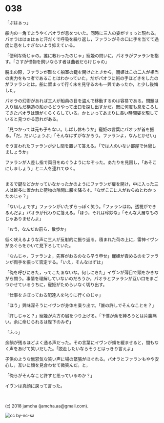 

# 038

「ぷはぁっ」  

船内の一角でようやくパオラが息をついた。同時に三人の姿がすぅっと現れる。パオラははぁはぁと汗だくで呼吸を繰り返し，ファランがその口に手を当てて過度に息をしすぎないよう抑えている。  

「便利な術じゃの。誰に教わったのじゃ」寵姫の問いに，パオラがファランを指す。「さすが怪物を飼いならす者は曲者だらけじゃの」  

脱出の際，ファランが難なく船室の鍵を開けたときから，寵姫はこの二人が相当の実力をもつ者であることはわかっていた。だがパオラに術の手ほどきをしたのがファランとは。船に留まって行く末を見守るのも一興であったか，と少し後悔した。  

パオラの幻術があれば三人が船員の目を盗んで移動するのは容易である。問題は入り組んだ構造の船からどうやって出口を探し出すかだ。既に何度も息をころしてきたパオラは頭がくらくらしている。かといってあまりに長い時間姿を現していると見つかる恐れがある。  

「見つかっては元も子もない。しばし休もうか」寵姫の言葉にパオラが首を振る。「だ，だいじょうぶ」「そんなはずがなかろう。ファランよ，なんとかせい」  

そう言われたファランが少し間を置いて答える。「では人のいない部屋で休憩しましょうか」  

ファランが人差し指で両目をぬぐうようになぞった。あたりを見回し，「あそこにしましょう」と二人を連れてゆく。  

<br>  
まるで鍵などかかっていなかったかのようにファランが扉を開け，中に入った三人は雑多に置かれた荷物の隙間に腰を降ろす。「なぜここに人がおらぬとわかったのじゃ？」  

「ないしょです」ファランがいたずらっぽく笑う。「ファランはね，透視ができるんだよ」パオラが代わりに答える。「ほう，それは珍妙な」「そんな大層なものじゃありませんよ」  

「おう，なんだお前ら，散歩か」  

低く吠えるような声に三人が反射的に振り返る。積まれた荷の上に，雷神イヴンがあぐらをかいて見下ろしていた。  

「なんじゃ，ファランよ，先客がおるのなら早う申せ」寵姫が責めるのをファランが両手を振って否定する。「いえ，そんなはずは」  

「俺を呼びにきた，ってこたぁないな。何しにきた」イヴンが薄目で頭をかきながら問う。事情を理解していないのだろうか。パオラとファランが互い口をまごつかせているうちに，寵姫がためらいなく切り出す。  

「仕事をさぼっておる配達人を叱りに行くのじゃ」  

「ほう」興味深そうにイヴンが身体を乗り出す。「誰の許しでそんなことを？」  

「許しじゃと？」寵姫が片方の眉をつり上げる。「下僕が余を縛ろうとは片腹痛い。余に命じられるは陛下のみぞ」  

「ふっ」  

余韻が残るほどよく通る声だった。その言葉にイヴンが頬を緩ませると，間もなく声をあげて笑いだした。「脱走したいならそうとはっきり言えよ」  

子供のような無邪気な笑い声に場の緊張がほぐれる。パオラとファランもやや安心し，互いに顔を見合わせて微笑んだ。と，  

「俺らがそんなこと許すと思っているのか？」  

イヴンは真顔に戻って言った。  

<br>  
<br>  
(c) 2018 jamcha (jamcha.aa@gmail.com).  

![cc by-nc-sa](https://i.creativecommons.org/l/by-nc-sa/4.0/88x31.png)  

